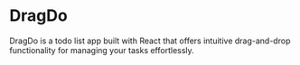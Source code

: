 # DragDo
DragDo is a todo list app built with React that offers intuitive drag-and-drop functionality for managing your tasks effortlessly.
